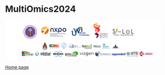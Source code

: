 # MultiOmics2024
<!-- pagebreak -->

![Logo MutiOmics](./Page/elements/img/Logo/Logo_Multi-omics_1.png)

[Home page]([https://kkupc.github.io/MultiOmics2024/](https://kkunphi.github.io/MultiOmic2024/))
